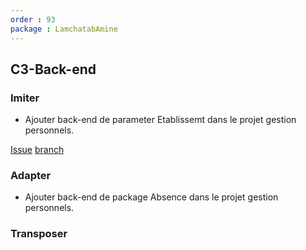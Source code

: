 ```yaml
---
order : 93
package : LamchatabAmine
---
```


## C3-Back-end

### Imiter

- Ajouter back-end de parameter Etablissemt dans le projet gestion personnels.

[Issue](https://github.com/solicoders/gestion-personnels/issues/63)
[branch](https://github.com/solicoders/gestion-personnels/tree/63-gestionparametres_etablissement)

### Adapter

- Ajouter back-end de package Absence dans le projet gestion personnels.

### Transposer

